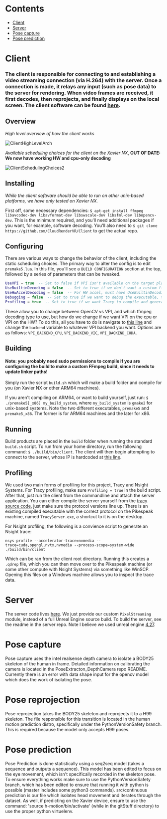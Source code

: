 # Contents
- [Client](https://github.com/CloudRenderVR/Manuals/edit/main/README.md#client)
- [Server](https://github.com/CloudRenderVR/Manuals/edit/main/README.md#server)
- [Pose capture](https://github.com/CloudRenderVR/Manuals/edit/main/README.md#pose-capture)
- [Pose prediction](https://github.com/CloudRenderVR/Manuals/edit/main/README.md#pose-prediction)

# Client

### The client is responsible for connecting to and establishing a video streaming connection (via H.264) with the server. Once a connection is made, it relays any input (such as pose data) to the server for rendering. When video frames are received, it first decodes, then reprojects, and finally displays on the local screen. The client software can be found [here](https://github.com/CloudRenderVR/Client).

## Overview

*High level overview of how the client works*

![ClientHighLevelArch](https://user-images.githubusercontent.com/18013792/162125973-2a864a35-d4b2-4fef-963f-2b05f9b08ff1.png)

*Available scheduling choices for the client on the Xavier NX*,  **OUT OF DATE: We now have working HW and cpu-only decoding**

![ClientSchedulingChoices2](https://user-images.githubusercontent.com/18013792/162126015-47daf6a4-ea71-48e1-a889-45762412814b.png)

## Installing

*While the client software should be able to run on other unix-based platforms, we have only tested on Xavier NX.*

First off, some necessary dependencies: `$ apt-get install ffmpeg libavcodec-dev libavformat-dev libswscale-dev libsfml-dev libopencv-dev`. This is the minimum required, and you'll need additional packages if you want, for example, software decoding. You'll also need to `$ git clone https://github.com/CloudRenderVR/Client` to get the actual repo.

## Configuring

There are various ways to change the behavior of the client, including the static scheduling choices. The primary way to alter the config is to edit `premake5.lua`. In this file, you'll see a `BUILD CONFIGURATION` section at the top, followed by a series of parameters that can be tweaked.
```lua
UseVPI = true  -- Set to false if VPI isn't available on the target platform. Falls back to OpenCV.
UseBuiltinDecoding = false  -- Set to true if we don't want a custom ffmpeg build.
UseHwAccelDecoding = false  -- For HW accel, must have UseBuiltinDecoding set to true. Will attempt to use cuda.
Debugging = false  -- Set to true if we want to debug the executable, this will make it perform considerably slower.
Profiling = true  -- Set to true if we want Tracy to compile and generate profiling zones.
```
These allow you to change between OpenCV vs VPI, and which ffmpeg decoding type to use, but how do we change if we want VPI on the cpu or VPI on the HW? To do this, all you have to do is navigate to [this line](https://github.com/CloudRenderVR/Client/blob/b198f1fc3c5cc28f036843bcec5d9fce12d696bb/CloudRenderVR/src/ReprojectVPI.cpp#L62) and change the `backend` variable to whatever VPI backend you want. Options are as follows: `VPI_BACKEND_CPU`, `VPI_BACKEND_VIC`, `VPI_BACKEND_CUDA`.

## Building

#### Note: you probably need sudo permissions to compile if you are configuring the build to make a custom FFmpeg build, since it needs to update linker paths!

Simply run the script `build.sh` which will make a build folder and compile for you (on Xavier NX or other ARM64 machines).

If you aren't compiling on ARM64, or want to build yourself, just run: `$ ./premake5[_x86] my_build_system`, where `my_build_system` is `gmake2` for unix-based systems. Note the two different executables, `premake5` and `premake5_x86`. The former is for ARM64 machines and the later for x86.

## Running

Build products are placed in the `build` folder when running the standard `build.sh` script. To run from your home directory, run the following command: `$ ./build/bin/client`. The client will then begin attempting to connect to the server, whose IP is hardcoded at [this line](https://github.com/CloudRenderVR/Client/blob/b198f1fc3c5cc28f036843bcec5d9fce12d696bb/CloudRenderVR/src/Main.cpp#L35).

## Profiling

We used two main forms of profiling for this project, Tracy and Nsight Systems. For Tracy profiling, make sure `Profiling = true` in the build script. After that, just run the client from the commandline and attach the server application. You can either compile the server yourself from the [tracy source code](https://github.com/wolfpld/tracy), just make sure the protocol versions line up. There is an existing compiled executable with the correct protocol on the Pikespeak machine, named `TracyServer.exe`, a shortcut to it is on the desktop.

For Nsight profiling, the following is a convience script to generate an Nsight trace:
```
nsys profile --accelerator-trace=nvmedia --trace=cuda,opengl,nvtx,nvmedia --process-scope=system-wide ./build/bin/client
```
Which can be ran from the client root directory. Running this creates a `.qdrep` file, which you can then move over to the Pikespeak machine (or some other compute with Nsight Systems) via something like WinSCP. Opening this files on a Windows machine allows you to inspect the trace data.

# Server

The server code lives [here](https://github.com/CloudRenderVR/Server). We just provide our custom `PixelStreaming` module, instead of a full Unreal Engine source build. To build the server, see the readme in the server repo. Note I believe we used unreal engine [4.27](https://github.com/EpicGames/UnrealEngine/tree/4.27).

# Pose capture

Pose capture uses the intel realsense depth camera to isolate a BODY25 skeleton of the human in frame. Detailed information
on calibrating the camera is located in the PoseExtracton_DepthCamera repo README. Currently there is an error with data shape
input for the opencv model which does the work of isolating the pose. 

# Pose reprojection

Pose reprojection takes the BODY25 skeleton and reprojects it to a H99 skeleton. The file responsible for this transition is located in the human motion prediction distro, specifically under the PythonVersionSafety branch. This is required because the model only accepts H99 poses. 

# Pose prediction

Pose Prediction is done statistically using a seq2seq model (takes a sequence and outputs a sequence). This model has been edited to focus on the eye movement, which isn't specifically recorded in the skeleton pose. To ensure everything works make sure to use the PythonVersionSafety branch, which has been edited to ensure that running it with python is possible (master includes some python3 commands). src/continuous prediction is our file which isolates head movement and iterates through the dataset. As well, if predicting on the Xavier device, ensure to use the command: 'source h-motion/bin/activate' (while in the gitStuff directory) to use the proper python virtuelenv. 

